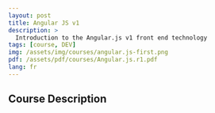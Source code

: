 ```yaml
---
layout: post
title: Angular JS v1
description: >
  Introduction to the Angular.js v1 front end technology
tags: [course, DEV]
img: /assets/img/courses/angular.js-first.png
pdf: /assets/pdf/courses/Angular.js.r1.pdf
lang: fr
---
```


## Course Description
